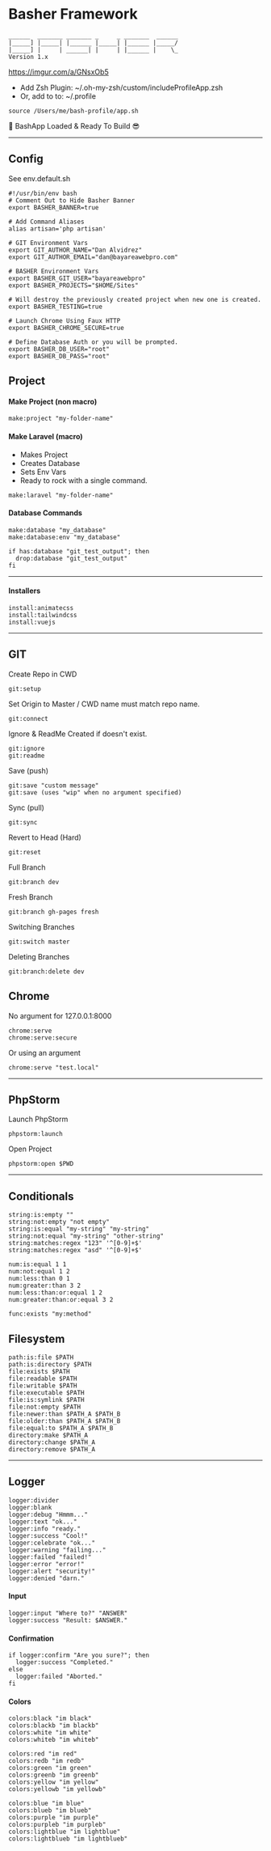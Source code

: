 # Basher Framework

```
______  _______ _______ _     _ _______  ______
|_____] |_____| |______ |_____| |______ |_____/
|_____] |     | ______| |     | |______ |    \_
Version 1.x
```

https://imgur.com/a/GNsxOb5

- Add Zsh Plugin: ~/.oh-my-zsh/custom/includeProfileApp.zsh
- Or, add to to: ~/.profile
```shell script
source /Users/me/bash-profile/app.sh
```

🤖 BashApp Loaded & Ready To Build 😎

---

## Config

See env.default.sh
```shell script
#!/usr/bin/env bash
# Comment Out to Hide Basher Banner
export BASHER_BANNER=true

# Add Command Aliases
alias artisan='php artisan'

# GIT Environment Vars
export GIT_AUTHOR_NAME="Dan Alvidrez"
export GIT_AUTHOR_EMAIL="dan@bayareawebpro.com"

# BASHER Environment Vars
export BASHER_GIT_USER="bayareawebpro"
export BASHER_PROJECTS="$HOME/Sites"

# Will destroy the previously created project when new one is created.
export BASHER_TESTING=true

# Launch Chrome Using Faux HTTP
export BASHER_CHROME_SECURE=true

# Define Database Auth or you will be prompted.
export BASHER_DB_USER="root"
export BASHER_DB_PASS="root"
```

## Project

#### Make Project (non macro)
```shell script
make:project "my-folder-name"
```

#### Make Laravel (macro)
- Makes Project
- Creates Database
- Sets Env Vars
- Ready to rock with a single command.

```shell script
make:laravel "my-folder-name"
```

#### Database Commands
```shell script
make:database "my_database"
make:database:env "my_database"

if has:database "git_test_output"; then
  drop:database "git_test_output"
fi
```
---

#### Installers
```shell script
install:animatecss
install:tailwindcss
install:vuejs
```

---

## GIT

Create Repo in CWD
```shell script
git:setup
```

Set Origin to Master / CWD name must match repo name.
```shell script
git:connect
```

Ignore & ReadMe
Created if doesn't exist.
```shell script
git:ignore
git:readme
```

Save (push)
```shell script
git:save "custom message"
git:save (uses "wip" when no argument specified)
```

Sync (pull)
```shell script
git:sync
```
Revert to Head (Hard)
```shell script
git:reset
```

Full Branch
```shell script
git:branch dev
```
Fresh Branch
```shell script
git:branch gh-pages fresh
```
Switching Branches
```shell script
git:switch master
```
Deleting Branches
```shell script
git:branch:delete dev
```

## Chrome
No argument for 127.0.0.1:8000

```shell script
chrome:serve
chrome:serve:secure
```

Or using an argument

```shell script
chrome:serve "test.local"
```
---
## PhpStorm

Launch PhpStorm
```shell script
phpstorm:launch
```

Open Project
```shell script
phpstorm:open $PWD
```
---

## Conditionals
```shell script
string:is:empty ""
string:not:empty "not empty"
string:is:equal "my-string" "my-string"
string:not:equal "my-string" "other-string"
string:matches:regex "123" '^[0-9]+$'
string:matches:regex "asd" '^[0-9]+$'

num:is:equal 1 1
num:not:equal 1 2
num:less:than 0 1
num:greater:than 3 2
num:less:than:or:equal 1 2
num:greater:than:or:equal 3 2

func:exists "my:method"
```

## Filesystem
```shell script
path:is:file $PATH
path:is:directory $PATH
file:exists $PATH
file:readable $PATH
file:writable $PATH
file:executable $PATH
file:is:symlink $PATH
file:not:empty $PATH
file:newer:than $PATH_A $PATH_B
file:older:than $PATH_A $PATH_B
file:equal:to $PATH_A $PATH_B
directory:make $PATH_A
directory:change $PATH_A
directory:remove $PATH_A
```
---
## Logger
```shell script
logger:divider
logger:blank
logger:debug "Hmmm..."
logger:text "ok..."
logger:info "ready."
logger:success "Cool!"
logger:celebrate "ok..."
logger:warning "failing..."
logger:failed "failed!"
logger:error "error!"
logger:alert "security!"
logger:denied "darn."
```

#### Input
```shell script
logger:input "Where to?" "ANSWER"
logger:success "Result: $ANSWER."
```

#### Confirmation
```shell script
if logger:confirm "Are you sure?"; then
  logger:success "Completed."
else
  logger:failed "Aborted."
fi
```

#### Colors
```
colors:black "im black"
colors:blackb "im blackb"
colors:white "im white"
colors:whiteb "im whiteb"

colors:red "im red"
colors:redb "im redb"
colors:green "im green"
colors:greenb "im greenb"
colors:yellow "im yellow"
colors:yellowb "im yellowb"

colors:blue "im blue"
colors:blueb "im blueb"
colors:purple "im purple"
colors:purpleb "im purpleb"
colors:lightblue "im lightblue"
colors:lightblueb "im lightblueb"
```
